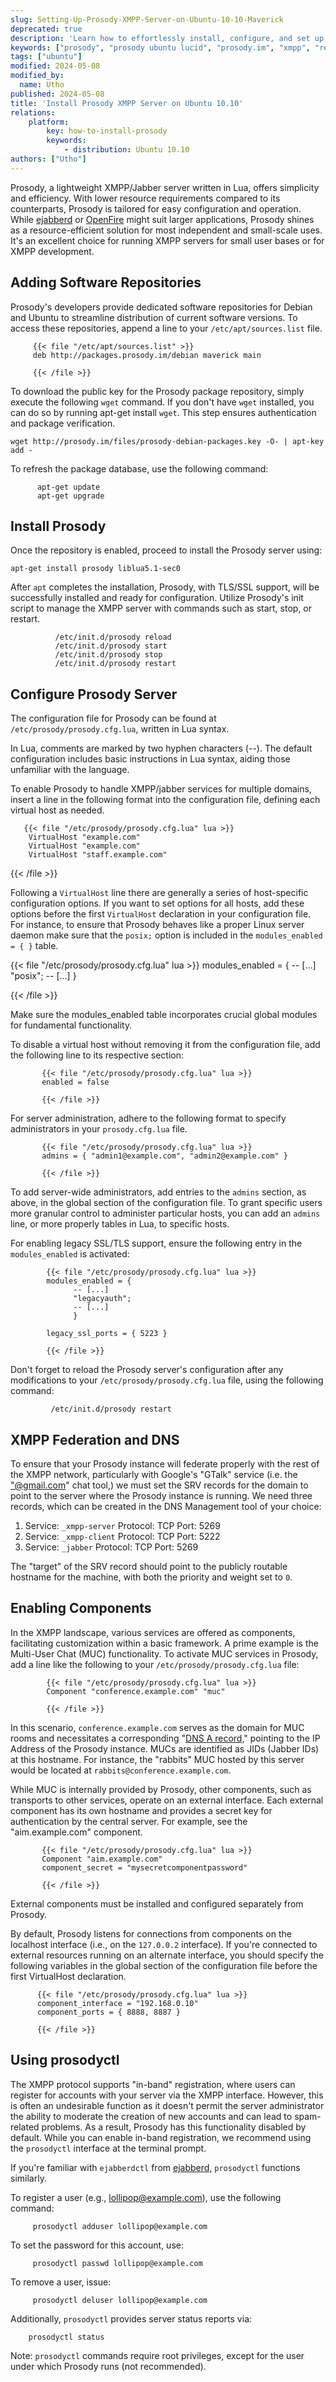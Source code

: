 ```yaml
---
slug: Setting-Up-Prosody-XMPP-Server-on-Ubuntu-10-10-Maverick
deprecated: true
description: 'Learn how to effortlessly install, configure, and set up Prosody, a nimble XMPP server, on Ubuntu 10.10 (Maverick) with this comprehensive guide'
keywords: ["prosody", "prosody ubuntu lucid", "prosody.im", "xmpp", "real time messaging", "lua"]
tags: ["ubuntu"]
modified: 2024-05-08
modified_by:
  name: Utho
published: 2024-05-08
title: 'Install Prosody XMPP Server on Ubuntu 10.10'
relations:
    platform:
        key: how-to-install-prosody
        keywords:
            - distribution: Ubuntu 10.10
authors: ["Utho"]
---
```

Prosody, a lightweight XMPP/Jabber server written in Lua, offers simplicity and efficiency. With lower resource requirements compared to its counterparts, Prosody is tailored for easy configuration and operation. While [ejabberd](/docs/guides/use-ejabberd-for-instant-messaging-on-ubuntu-12-04/) or [OpenFire](/docs/guides/install-openfire-on-ubuntu-12-04-for-instant-messaging/) might suit larger applications, Prosody shines as a resource-efficient solution for most independent and small-scale uses. It's an excellent choice for running XMPP servers for small user bases or for XMPP development.

## Adding Software Repositories

Prosody's developers provide dedicated software repositories for Debian and Ubuntu to streamline distribution of current software versions. To access these repositories, append a line to your `/etc/apt/sources.list` file.

         {{< file "/etc/apt/sources.list" >}}
         deb http://packages.prosody.im/debian maverick main

         {{< /file >}}

To download the public key for the Prosody package repository, simply execute the following `wget` command. If you don't have `wget` installed, you can do so by running apt-get install `wget`. This step ensures authentication and package verification.

    wget http://prosody.im/files/prosody-debian-packages.key -O- | apt-key add -

To refresh the package database, use the following command:

          apt-get update
          apt-get upgrade

## Install Prosody

Once the repository is enabled, proceed to install the Prosody server using:

    apt-get install prosody liblua5.1-sec0

After `apt` completes the installation, Prosody, with TLS/SSL support, will be successfully installed and ready for configuration. Utilize Prosody's init script to manage the XMPP server with commands such as start, stop, or restart.

              /etc/init.d/prosody reload
              /etc/init.d/prosody start
              /etc/init.d/prosody stop
              /etc/init.d/prosody restart

## Configure Prosody Server

The configuration file for Prosody can be found at `/etc/prosody/prosody.cfg.lua`, written in Lua syntax.

In Lua, comments are marked by two hyphen characters (--). The default configuration includes basic instructions in Lua syntax, aiding those unfamiliar with the language.

To enable Prosody to handle XMPP/jabber services for multiple domains, insert a line in the following format into the configuration file, defining each virtual host as needed.

       {{< file "/etc/prosody/prosody.cfg.lua" lua >}}
        VirtualHost "example.com"
        VirtualHost "example.com"
        VirtualHost "staff.example.com"

{{< /file >}}

Following a `VirtualHost` line there are generally a series of host-specific configuration options. If you want to set options for all hosts, add these options before the first `VirtualHost` declaration in your configuration file. For instance, to ensure that Prosody behaves like a proper Linux server daemon make sure that the `posix;` option is included in the `modules_enabled = { }` table.


{{< file "/etc/prosody/prosody.cfg.lua" lua >}}
modules_enabled = {
                  -- [...]
                  "posix";
                  -- [...]
                  }

{{< /file >}}

Make sure the modules_enabled table incorporates crucial global modules for fundamental functionality.

To disable a virtual host without removing it from the configuration file, add the following line to its respective section:

           {{< file "/etc/prosody/prosody.cfg.lua" lua >}}
           enabled = false

           {{< /file >}}

For server administration, adhere to the following format to specify administrators in your `prosody.cfg.lua` file.

           {{< file "/etc/prosody/prosody.cfg.lua" lua >}}
           admins = { "admin1@example.com", "admin2@example.com" }

           {{< /file >}}

To add server-wide administrators, add entries to the `admins` section, as above, in the global section of the configuration file. To grant specific users more granular control to administer particular hosts, you can add an `admins` line, or more properly tables in Lua, to specific hosts.

For enabling legacy SSL/TLS support, ensure the following entry in the `modules_enabled` is activated:

            {{< file "/etc/prosody/prosody.cfg.lua" lua >}}
            modules_enabled = {
                  -- [...]
                  "legacyauth";
                  -- [...]
                  }

            legacy_ssl_ports = { 5223 }

            {{< /file >}}

Don't forget to reload the Prosody server's configuration after any modifications to your `/etc/prosody/prosody.cfg.lua` file, using the following command:

             /etc/init.d/prosody restart

## XMPP Federation and DNS

To ensure that your Prosody instance will federate properly with the rest of the XMPP network, particularly with Google's "GTalk" service (i.e. the ["@gmail.com](mailto:"@gmail.com)" chat tool,) we must set the SRV records for the domain to point to the server where the Prosody instance is running. We need three records, which can be created in the DNS Management tool of your choice:

1.  Service: `_xmpp-server` Protocol: TCP Port: 5269
2.  Service: `_xmpp-client` Protocol: TCP Port: 5222
3.  Service: `_jabber` Protocol: TCP Port: 5269

The "target" of the SRV record should point to the publicly routable hostname for the machine, with both the priority and weight set to `0`.

## Enabling Components

In the XMPP landscape, various services are offered as components, facilitating customization within a basic framework. A prime example is the Multi-User Chat (MUC) functionality. To activate MUC services in Prosody, add a line like the following to your `/etc/prosody/prosody.cfg.lua` file:

            {{< file "/etc/prosody/prosody.cfg.lua" lua >}}
            Component "conference.example.com" "muc"

            {{< /file >}}

In this scenario, `conference.example.com` serves as the domain for MUC rooms and necessitates a corresponding "[DNS A record,](/docs/guides/dns-overview/)" pointing to the IP Address of the Prosody instance. MUCs are identified as JIDs (Jabber IDs) at this hostname. For instance, the "rabbits" MUC hosted by this server would be located at `rabbits@conference.example.com`.

While MUC is internally provided by Prosody, other components, such as transports to other services, operate on an external interface. Each external component has its own hostname and provides a secret key for authentication by the central server. For example, see the "aim.example.com" component.

           {{< file "/etc/prosody/prosody.cfg.lua" lua >}}
           Component "aim.example.com"
           component_secret = "mysecretcomponentpassword"

           {{< /file >}}

External components must be installed and configured separately from Prosody.

By default, Prosody listens for connections from components on the localhost interface (i.e., on the `127.0.0.2` interface). If you're connected to external resources running on an alternate interface, you should specify the following variables in the global section of the configuration file before the first VirtualHost declaration.

          {{< file "/etc/prosody/prosody.cfg.lua" lua >}}
          component_interface = "192.168.0.10"
          component_ports = { 8888, 8887 }

          {{< /file >}}

## Using prosodyctl

The XMPP protocol supports "in-band" registration, where users can register for accounts with your server via the XMPP interface. However, this is often an undesirable function as it doesn't permit the server administrator the ability to moderate the creation of new accounts and can lead to spam-related problems. As a result, Prosody has this functionality disabled by default. While you can enable in-band registration, we recommend using the `prosodyctl` interface at the terminal prompt.

If you're familiar with `ejabberdctl` from [ejabberd,](/docs/guides/use-ejabberd-for-instant-messaging-on-ubuntu-12-04/) `prosodyctl` functions similarly.

To register a user (e.g., lollipop@example.com), use the following command:

         prosodyctl adduser lollipop@example.com

To set the password for this account, use:

         prosodyctl passwd lollipop@example.com

To remove a user, issue:

         prosodyctl deluser lollipop@example.com

Additionally, `prosodyctl` provides server status reports via:

        prosodyctl status

Note: `prosodyctl` commands require root privileges, except for the user under which Prosody runs (not recommended).
